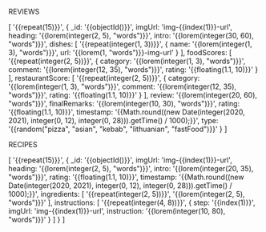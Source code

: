 REVIEWS

[
'{{repeat(15)}}',
{
\_id: '{{objectId()}}',
imgUrl: 'img-{{index(1)}}-url',
heading: '{{lorem(integer(2, 5), "words")}}',
intro: '{{lorem(integer(30, 60), "words")}}',
dishes: [
'{{repeat(integer(1, 3))}}',
{
name: '{{lorem(integer(1, 3), "words")}}',
url: '{{lorem(1, "words")}}-img-url'
}
],
foodScores: [
'{{repeat(integer(2, 5))}}',
{
category: '{{lorem(integer(1, 3), "words")}}',
comment: '{{lorem(integer(12, 35), "words")}}',
rating: '{{floating(1.1, 10)}}'
}
],
restaurantScore: [
'{{repeat(integer(2, 5))}}',
{
category: '{{lorem(integer(1, 3), "words")}}',
comment: '{{lorem(integer(12, 35), "words")}}',
rating: '{{floating(1.1, 10)}}'
}
],
review: '{{lorem(integer(20, 60), "words")}}',
finalRemarks: '{{lorem(integer(10, 30), "words")}}',
rating: '{{floating(1.1, 10)}}',
timestamp: '{{Math.round((new Date(integer(2020, 2021), integer(0, 12), integer(0, 28))).getTime() / 1000);}}',
type: '{{random("pizza", "asian", "kebab", "lithuanian", "fastFood")}}'
}
]

RECIPES

[
'{{repeat(15)}}',
{
\_id: '{{objectId()}}',
imgUrl: 'img-{{index(1)}}-url',
heading: '{{lorem(integer(2, 5), "words")}}',
intro: '{{lorem(integer(20, 35), "words")}}', rating: '{{floating(1.1, 10)}}',
timestamp: '{{Math.round((new Date(integer(2020, 2021), integer(0, 12), integer(0, 28))).getTime() / 1000);}}',
ingredients: [
'{{repeat(integer(2, 5))}}',
'{{lorem(integer(2, 5), "words")}}'
],
instructions: [
'{{repeat(integer(4, 8))}}',
{
step: '{{index(1)}}',
imgUrl: 'img-{{index(1)}}-url',
instruction: '{{lorem(integer(10, 80), "words")}}'
}
]
}
]
